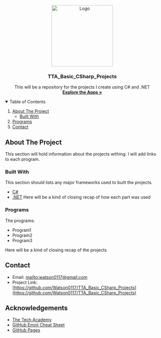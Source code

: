 <!-- PROJECT LOGO -->
<br />
<p align="center">
  <a href="https://github.com/Watson0117/TTA_Basic_CSharp_Projects">
    <img src="images/C%23.png" alt="Logo" width="200" height="200">
  </a>
  <h3 align="center">TTA_Basic_CSharp_Projects</h3>
  <p align="center">
    This will be a repository for the projects I create using C# and .NET
    <br />
    <a href="https://github.com/Watson0117/TTA_Basic_CSharp_Projects"><strong>Explore the Apps »</strong></a>
    <br />
  </p>
</p>


<!-- TABLE OF CONTENTS -->
<details open="open">
  <summary>Table of Contents</summary>
  <ol>
    <li>
      <a href="#about-the-project">About The Project</a>
      <ul>
        <li><a href="#built-with">Built With</a></li>
      </ul>
    </li>
    <li>
      <a href="#programs">Programs</a>
    </li>
    <li>
      <a href="#contact">Contact</a>
    </li>
  </ol>
</details>


<!-- ABOUT THE PROJECT -->
## About The Project
This section will hold information about the projects withing. I will add links to each program.


### Built With
This section should lists any major frameworks used to built the projects.
* [C#](https://docs.microsoft.com/en-us/dotnet/csharp/)
* [.NET](https://dotnet.microsoft.com/learn/dotnet/what-is-dotnet)
Here will be a kind of closing recap of how each part was used


### Programs
The programs:
* Program1
* Program2
* Program3

Here will be a kind of closing recap of the projects


<!-- CONTACT -->
## Contact
* Email: [mailto:watson0117@gmail.com](mailto:watson0117@gmail.com)
* Project Link: [https://github.com/Watson0117/TTA_Basic_CSharp_Projects](https://github.com/Watson0117/TTA_Basic_CSharp_Projects)

<!-- ACKNOWLEDGEMENTS -->
## Acknowledgements
* [The Tech Academy](https://www.learncodinganywhere.com/) 
* [GitHub Emoji Cheat Sheet](https://www.webpagefx.com/tools/emoji-cheat-sheet)
* [GitHub Pages](https://pages.github.com)
